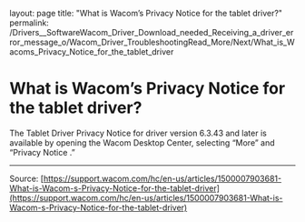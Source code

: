 layout: page
title: "What is Wacom’s Privacy Notice for the tablet driver?"
permalink: /Drivers__SoftwareWacom_Driver_Download_needed_Receiving_a_driver_error_message_o/Wacom_Driver_TroubleshootingRead_More/Next/What_is_Wacoms_Privacy_Notice_for_the_tablet_driver

# What is Wacom’s Privacy Notice for the tablet driver?

The Tablet Driver Privacy Notice for driver version 6.3.43 and later is available by opening the Wacom Desktop Center, selecting “More” and “Privacy Notice .”

---
Source: [https://support.wacom.com/hc/en-us/articles/1500007903681-What-is-Wacom-s-Privacy-Notice-for-the-tablet-driver](https://support.wacom.com/hc/en-us/articles/1500007903681-What-is-Wacom-s-Privacy-Notice-for-the-tablet-driver)
